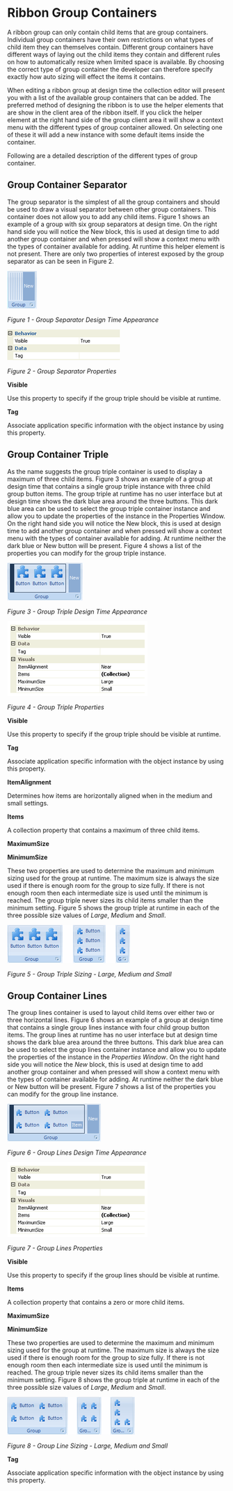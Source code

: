 # Ribbon Group Containers

A ribbon group can only contain child items that are group containers. Individual group containers have their own restrictions on what types of child item they can themselves contain. Different group containers have different ways of laying out the child items they contain and different rules on how to automatically resize when limited space is available. By choosing the correct type of group container the developer can therefore specify exactly how auto sizing will effect the items it contains.

When editing a ribbon group at design time the collection editor will present you with a list of the available group containers that can be added. The preferred method of designing the ribbon is to use the helper elements that are show in the client area of the ribbon itself. If you click the helper element at the right hand side of the group client area it will show a context menu with the different types of group container allowed. On selecting one of these it will add a new instance with some default items inside the container.

Following are a detailed description of the different types of group container.

## Group Container Separator

The group separator is the simplest of all the group containers and should be used to draw a visual separator between other group containers. This container does not allow you to add any child items. Figure 1 shows an example of a group with six group separators at design time. On the right hand side you will notice the New block, this is used at design time to add another group container and when pressed will show a context menu with the types of container available for adding. At runtime this helper element is not present. There are only two properties of interest exposed by the group separator as can be seen in Figure 2.

![](Images/RibbonSeparatorExample.png)

*Figure 1 - Group Separator Design Time Appearance*

![](Images/RibbonSeparatorProps.png)

*Figure 2 - Group Separator Properties*

**Visible**

Use this property to specify if the group triple should be visible at runtime. 

**Tag**

Associate application specific information with the object instance by using this property.

## Group Container Triple

As the name suggests the group triple container is used to display a maximum of three child items. Figure 3 shows an example of a group at design time that contains a single group triple instance with three child group button items. The group triple at runtime has no user interface but at design time shows the dark blue area around the three buttons. This dark blue area can be used to select the group triple container instance and allow you to update the properties of the instance in the Properties Window. On the right hand side you will notice the New block, this is used at design time to add another group container and when pressed will show a context menu with the types of container available for adding. At runtime neither the dark blue or New button will be present. Figure 4 shows a list of the properties you can modify for the group triple instance.

![](Images/RibbonTripleImage.png)

*Figure 3 - Group Triple Design Time Appearance*

![](Images/RibbonTripleProps.png)

*Figure 4 - Group Triple Properties*

**Visible**

Use this property to specify if the group triple should be visible at runtime.

**Tag**

Associate application specific information with the object instance by using this property.

**ItemAlignment**

Determines how items are horizontally aligned when in the medium and small settings.

**Items**

A collection property that contains a maximum of three child items.

**MaximumSize**

**MinimumSize**

These two properties are used to determine the maximum and minimum sizing used for the group at runtime. The maximum size is always the size used if there is enough room for the group to size fully. If there is not enough room then each intermediate size is used until the minimum is reached. The group triple never sizes its child items smaller than the minimum setting. Figure 5 shows the group triple at runtime in each of the three possible size values of *Large*, *Medium* and *Small*. 

![](Images/RibbonTripleSizes.png)

*Figure 5 - Group Triple Sizing - Large, Medium and Small*

## Group Container Lines

The group lines container is used to layout child items over either two or three horizontal lines. Figure 6 shows an example of a group at design time that contains a single group lines instance with four child group button items. The group lines at runtime has no user interface but at design time shows the dark blue area around the three buttons. This dark blue area can be used to select the group lines container instance and allow you to update the properties of the instance in the *Properties Window*. On the right hand side you will notice the *New* block, this is used at design time to add another group container and when pressed will show a context menu with the types of container available for adding. At runtime neither the dark blue or New button will be present. Figure 7 shows a list of the properties you can modify for the group line instance.

![](Images/RibbonLinesImage.png)

*Figure 6 - Group Lines Design Time Appearance*

![](Images/RibbonTripleProps.png)

*Figure 7 - Group Lines Properties*

**Visible**

Use this property to specify if the group lines should be visible at runtime.

**Items**

A collection property that contains a zero or more child items.

**MaximumSize**

**MinimumSize**

These two properties are used to determine the maximum and minimum sizing used for the group at runtime. The maximum size is always the size used if there is enough room for the group to size fully. If there is not enough room then each intermediate size is used until the minimum is reached. The group triple never sizes its child items smaller than the minimum setting. Figure 8 shows the group triple at runtime in each of the three possible size values of *Large*, *Medium* and *Small*. 

![](Images/RibbonLinesSizing.png)

*Figure 8 - Group Line Sizing - Large, Medium and Small*

**Tag**

Associate application specific information with the object instance by using this property.